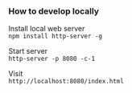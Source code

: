 ### How to develop locally

Install local web server  
`npm install http-server -g`

Start server  
`http-server -p 8080 -c-1`

Visit  
`http://localhost:8080/index.html`
